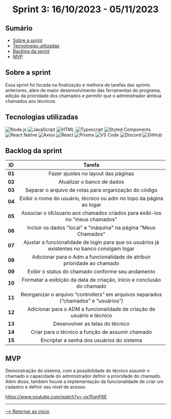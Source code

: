 <h1 align="center">Sprint 3: 16/10/2023 - 05/11/2023</h1>

## Sumário

- [Sobre a sprint](#Sobre-a-sprint)
- [Tecnologias utilizadas](#Tecnologias-utilizadas)
- [Backlog da sprint](#Backlog-da-sprint)
- [MVP](#MVP)


## Sobre a sprint

Essa sprint foi focada na finalização e melhora de tarefas das sprints anteriores, além de maior desenvolvimento das ferramentas do programa, adição da prioridade dos chamados e permitir que o administrador atribua chamados aos técnicos.

## Tecnologias utilizadas

<span id="tecnologias">
<img src="https://img.shields.io/badge/Node.Js-CED4DA?style=opensans&logo=nodedotjs&logoColor=white&color=blue" alt="Node.js" />
<img src="https://img.shields.io/badge/JavaScript-black?style=opensans&logo=javascript&logoColor=white&color=blue" alt="JavaScript" />
<img src="https://img.shields.io/badge/%3C%2F%3E_HTML%20-%20black?style=opensans&logo=html&logoColor=white&color=blue" alt ="HTML" />
<img src="https://img.shields.io/badge/TypeScript-CED4DA?style=opensans&logo=typescript&logoColor=white&color=blue" alt="Typescript" />
<img src="https://img.shields.io/badge/Styled_Components-CED4DA?opensans&logo=styled-components&logoColor=white&color=blue" alt="Styled Components" /> 
<img src="https://img.shields.io/badge/React_Native-CED4DA?opensans&logo=react&logoColor=white&color=blue" alt="React Native" /> 
<img src="https://img.shields.io/badge/Axios-CED4DA?opensans&logo=axios&logoColor=white&color=blue" alt="Axios" /> 
<img src="https://img.shields.io/badge/React-CED4DA?opensans&logo=react&logoColor=white&color=blue" alt="React" /> 
<img src="https://img.shields.io/badge/Prisma-CED4DA?opensans&logo=prisma&logoColor=white&color=blue" alt="Prisma" /> 
<img src="https://img.shields.io/badge/VS_Code-CED4DA?opensans&logo=visual%20studio%20code&logoColor=white&color=blue" alt="VS Code" />
<img src="https://img.shields.io/badge/Discord-CED4DA?opensans&logo=discord&logoColor=white&color=blue" alt="Discord" /> 
<img src="https://img.shields.io/badge/GitHub-CED4DA?opensans&logo=github&logoColor=whitek&color=blue" alt="GitHub" /> 


## Backlog da sprint

 ID | Tarefa |
|:--------------:  | :----------:|
| **01** | Fazer ajustes no layout das páginas |
| **02** | Atualizar o banco de dados |   
| **03** | Separar o arquivo de rotas para organização do código |  
| **04** | Exibir o nome do usuário, técnico ou adm no topo da página ao logar | 
| **05** | Associar o idUsuario aos chamados criados para exibi-los no "meus chamados" | 
| **06** | Incluir os dados "local" e "máquina" na página "Meus Chamados" |
| **07** | Ajustar a funcionalidade de login para que os usuários já existentes no banco consigam logar | 
| **08** | Adicionar para o Adm a funcionalidade de atribuir prioridade ao chamado |
| **09** | Exibir o status do chamado conforme seu andamento |
| **10** | Formatar a exibição da data de criação, início e conclusão do chamado |
| **11** | Reorganizar o arquivo “controllers” em arquivos separados (“chamados” e “usuários”) |
| **12** | Adicionar para o ADM a funcionalidade de criação de usuário e técnico |
| **13** | Desenvolver as telas do técnico |
| **14** | Criar para o técnico a função de assumir chamado |
| **15** | Encriptar a senha dos usuários do sistema |

## MVP

Demonstração do sistema, com a possibilidade do técnico assumir o chamado e capacidade do administrador definir a prioridade do chamado. Além disso, também houve a implementação da funcionalidade de criar um cadastro e definir seu nível de acesso.

https://www.youtube.com/watch?v=-ox1fiqnF6E

<hr>

[--> Retornar ao inicio](#Sumário)
